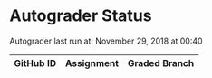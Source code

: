 # Autograder Status
Autograder last run at: November 29, 2018 at 00:40

| GitHub ID | Assignment | Graded Branch |
|-----------|------------|---------------|
